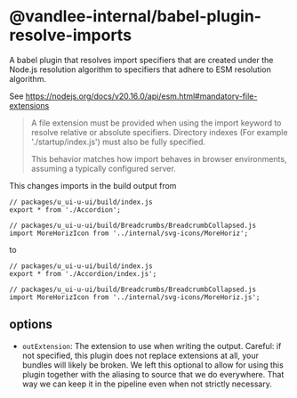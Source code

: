 # @vandlee-internal/babel-plugin-resolve-imports

A babel plugin that resolves import specifiers that are created under the Node.js resolution algorithm to specifiers that adhere to ESM resolution algorithm.

See https://nodejs.org/docs/v20.16.0/api/esm.html#mandatory-file-extensions

> A file extension must be provided when using the import keyword to resolve relative or absolute specifiers. Directory indexes (For example './startup/index.js') must also be fully specified.
>
> This behavior matches how import behaves in browser environments, assuming a typically configured server.

This changes imports in the build output from

```tsx
// packages/u_ui-u-ui/build/index.js
export * from './Accordion';

// packages/u_ui-u-ui/build/Breadcrumbs/BreadcrumbCollapsed.js
import MoreHorizIcon from '../internal/svg-icons/MoreHoriz';
```

to

```tsx
// packages/u_ui-u-ui/build/index.js
export * from './Accordion/index.js';

// packages/u_ui-u-ui/build/Breadcrumbs/BreadcrumbCollapsed.js
import MoreHorizIcon from '../internal/svg-icons/MoreHoriz.js';
```

## options

- `outExtension`: The extension to use when writing the output. Careful: if not specified, this plugin does not replace extensions at all, your bundles will likely be broken. We left this optional to allow for using this plugin together with the aliasing to source that we do everywhere. That way we can keep it in the pipeline even when not strictly necessary.